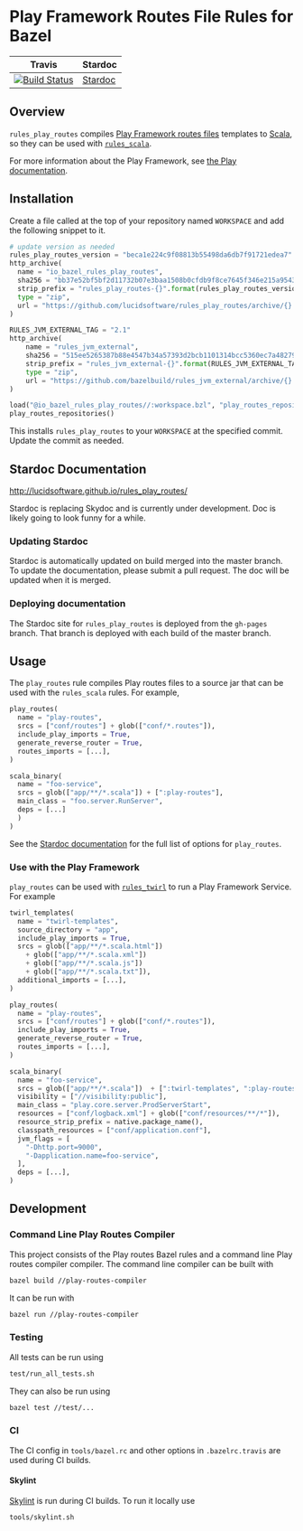 # Play Framework Routes File Rules for Bazel

| Travis | Stardoc
| --- | --- |
| [![Build Status](https://travis-ci.org/lucidsoftware/rules_play_routes.svg)](https://travis-ci.org/lucidsoftware/rules_play_routes) | [Stardoc](http://lucidsoftware.github.io/rules_play_routes/) |

## Overview
`rules_play_routes` compiles [Play Framework routes files](https://www.playframework.com/documentation/latest/ScalaRouting) templates to [Scala](http://www.scala-lang.org/), so they can be used with [`rules_scala`](https://github.com/bazelbuild/rules_scala).

For more information about the Play Framework, see [the Play documentation](https://www.playframework.com/documentation/latest).

## Installation
Create a file called at the top of your repository named `WORKSPACE` and add the following snippet to it.

```python
# update version as needed
rules_play_routes_version = "beca1e224c9f08813b55498da6db7f91721edea7"
http_archive(
  name = "io_bazel_rules_play_routes",
  sha256 = "bb37e52bf5bf2d11732b07e3baa1508b0cfdb9f8ce7645f346e215a954380a41",
  strip_prefix = "rules_play_routes-{}".format(rules_play_routes_version),
  type = "zip",
  url = "https://github.com/lucidsoftware/rules_play_routes/archive/{}.zip".format(rules_play_routes_version),
)

RULES_JVM_EXTERNAL_TAG = "2.1"
http_archive(
    name = "rules_jvm_external",
    sha256 = "515ee5265387b88e4547b34a57393d2bcb1101314bcc5360ec7a482792556f42",
    strip_prefix = "rules_jvm_external-{}".format(RULES_JVM_EXTERNAL_TAG),
    type = "zip",
    url = "https://github.com/bazelbuild/rules_jvm_external/archive/{}.zip".format(RULES_JVM_EXTERNAL_TAG),
)

load("@io_bazel_rules_play_routes//:workspace.bzl", "play_routes_repositories")
play_routes_repositories()
```

This installs `rules_play_routes` to your `WORKSPACE` at the specified commit. Update the commit as needed.

## Stardoc Documentation
http://lucidsoftware.github.io/rules_play_routes/

Stardoc is replacing Skydoc and is currently under development. Doc is likely going to look funny for a while.

### Updating Stardoc
Stardoc is automatically updated on build merged into the master branch. To update the documentation, please submit a pull request. The doc will be updated when it is merged.

### Deploying documentation
The Stardoc site for `rules_play_routes` is deployed from the `gh-pages` branch. That branch is deployed with each build of the master branch.

## Usage
The `play_routes` rule compiles Play routes files to a source jar that can be used with the `rules_scala` rules. For example,

```python
play_routes(
  name = "play-routes",
  srcs = ["conf/routes"] + glob(["conf/*.routes"]),
  include_play_imports = True,
  generate_reverse_router = True,
  routes_imports = [...],
)

scala_binary(
  name = "foo-service",
  srcs = glob(["app/**/*.scala"]) + [":play-routes"],
  main_class = "foo.server.RunServer",
  deps = [...]
  )
)
```

See the [Stardoc documentation](https://lucidsoftware.github.io/rules_play_routes/play-routes/play-routes.html#play_routes) for the full list of options for `play_routes`.

### Use with the Play Framework
`play_routes` can be used with [`rules_twirl`](https://github.com/lucidsoftware/rules_twirl) to run a Play Framework Service. For example

```python
twirl_templates(
  name = "twirl-templates",
  source_directory = "app",
  include_play_imports = True,
  srcs = glob(["app/**/*.scala.html"])
    + glob(["app/**/*.scala.xml"])
    + glob(["app/**/*.scala.js"])
    + glob(["app/**/*.scala.txt"]),
  additional_imports = [...],
)

play_routes(
  name = "play-routes",
  srcs = ["conf/routes"] + glob(["conf/*.routes"]),
  include_play_imports = True,
  generate_reverse_router = True,
  routes_imports = [...],
)

scala_binary(
  name = "foo-service",
  srcs = glob(["app/**/*.scala"])  + [":twirl-templates", ":play-routes"],
  visibility = ["//visibility:public"],
  main_class = "play.core.server.ProdServerStart",
  resources = ["conf/logback.xml"] + glob(["conf/resources/**/*"]),
  resource_strip_prefix = native.package_name(),
  classpath_resources = ["conf/application.conf"],
  jvm_flags = [
  	"-Dhttp.port=9000",
  	"-Dapplication.name=foo-service",
  ],
  deps = [...],
)
```

## Development
### Command Line Play Routes Compiler
This project consists of the Play routes Bazel rules and a command line Play routes compiler compiler. The command line compiler can be built with
```bash
bazel build //play-routes-compiler
```

It can be run with
```bash
bazel run //play-routes-compiler
```

### Testing
All tests can be run using

```bash
test/run_all_tests.sh
```

They can also be run using
```bash
bazel test //test/...
```

### CI
The CI config in `tools/bazel.rc` and other options in `.bazelrc.travis` are used during CI builds.

#### Skylint
[Skylint](https://github.com/bazelbuild/bazel/blob/master/site/docs/skylark/skylint.md) is run during CI builds. To run it locally use
```bash
tools/skylint.sh
```